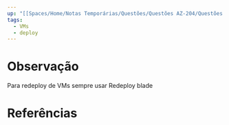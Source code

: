 ```yaml
---
up: "[[Spaces/Home/Notas Temporárias/Questões/Questões AZ-204/Questões AZ-204.md]]"
tags:
  - VMs
  - deploy
---
```


# Observação
Para redeploy de VMs sempre usar Redeploy blade

# Referências 